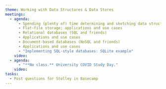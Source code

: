 ```yaml
---
theme: Working with Data Structures & Data Stores
meetings:
  - agenda:
      - Spending (plenty of) time determining and sketching data structures
      - Flat-file storage; applications and use cases
      - Relational databases (SQL and friends)
      - Applications and use cases
      - Document-based databases (NoSQL and friends)
      - Applications and use cases
      - "Implementing SQL-style databases: SQLite example"
    video:
  - agenda:
      - "**No class.** University COVID Study Day."
    video:
tasks:
  - Post questions for Stolley in Basecamp
---
```

